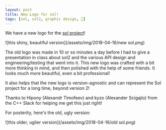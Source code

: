 ```yaml
---
layout: post
title: New Logo for sol!
tags: [sol, sol2, graphic design, 🎨]
---
```


We have a new logo for the [sol project](/portfolio/sol)!

![this shiny, beautiful version](/assets/img/2018-04-16/new sol.png)

The old logo was made in 10 or so minutes a day before I had to give a presentation in class about sol2 and the various API design and engineering/testing that went into it. This new logo was crafted with a bit more thinking in mind, and then polished with the help of some friends. It looks much more beautiful, even a bit professional!

It also helps that the new logo is version-agnostic and can represent the Sol project for a long time, beyond version 2!

Thanks to Hipony (Alexandr Timofeev) and kyzo (Alexander Scigajlo) from the C++ Slack for helping me get this just right!

For posterity, here's the old, ugly version:

![this older, uglier version](/assets/img/2018-04-16/old sol.png)

